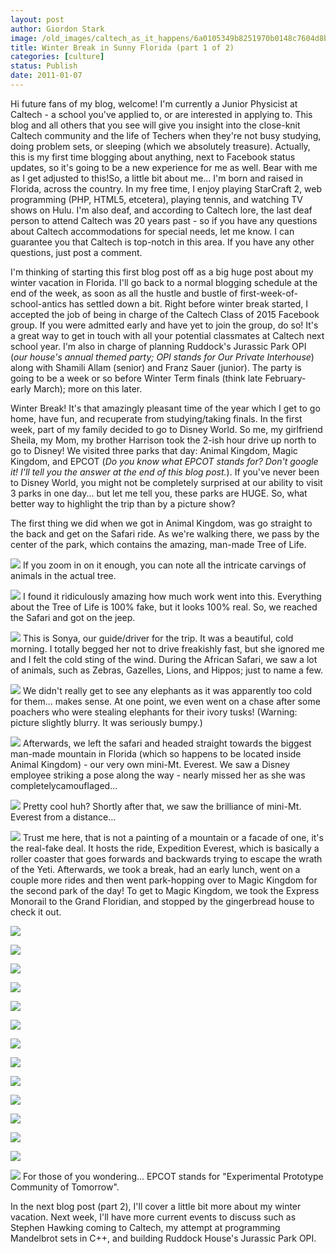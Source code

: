 ```yaml
---
layout: post
author: Giordon Stark
image: /old_images/caltech_as_it_happens/6a0105349b8251970b0148c7604d8b970c.jpg
title: Winter Break in Sunny Florida (part 1 of 2)
categories: [culture]
status: Publish
date: 2011-01-07
---
```


Hi future fans of my blog, welcome! I'm currently a Junior Physicist at Caltech - a school you've applied to, or are interested in applying to. This blog and all others that you see will give you insight into the close-knit Caltech community and the life of Techers when they're not busy studying, doing problem sets, or sleeping (which we absolutely treasure). Actually, this is my first time blogging about anything, next to Facebook status updates, so it's going to be a new experience for me as well. Bear with me as I get adjusted to this!So, a little bit about me... I'm born and raised in Florida, across the country. In my free time, I enjoy playing StarCraft 2, web programming (PHP, HTML5, etcetera), playing tennis, and watching TV shows on Hulu. I'm also deaf, and according to Caltech lore, the last deaf person to attend Caltech was 20 years past - so if you have any questions about Caltech accommodations for special needs, let me know. I can guarantee you that Caltech is top-notch in this area. If you have any other questions, just post a comment.

I'm thinking of starting this first blog post off as a big huge post about my winter vacation in Florida. I'll go back to a normal blogging schedule at the end of the week, as soon as all the hustle and bustle of first-week-of-school-antics has settled down a bit. Right before winter break started, I accepted the job of being in charge of the Caltech Class of 2015 Facebook group. If you were admitted early and have yet to join the group, do so! It's a great way to get in touch with all your potential classmates at Caltech next school year. I'm also in charge of planning Ruddock's Jurassic Park OPI (*our house's annual themed party; OPI stands for Our Private Interhouse*) along with Shamili Allam (senior) and Franz Sauer (junior). The party is going to be a week or so before Winter Term finals (think late February-early March); more on this later.

Winter Break! It's that amazingly pleasant time of the year which I get to go home, have fun, and recuperate from studying/taking finals. In the first week, part of my family decided to go to Disney World. So me, my girlfriend Sheila, my Mom, my brother Harrison took the 2-ish hour drive up north to go to Disney! We visited three parks that day: Animal Kingdom, Magic Kingdom, and EPCOT (*Do you know what EPCOT stands for? Don't google it! I'll tell you the answer at the end of this blog post.*). If you've never been to Disney World, you might not be completely surprised at our ability to visit 3 parks in one day... but let me tell you, these parks are HUGE. So, what better way to highlight the trip than by a picture show?

The first thing we did when we got in Animal Kingdom, was go straight to the back and get on the Safari ride. As we're walking there, we pass by the center of the park, which contains the amazing, man-made Tree of Life.


![](/old_images/caltech_as_it_happens/6a0105349b8251970b0147e1469a97970b.jpg)
If you zoom in on it enough, you can note all the intricate carvings of animals in the actual tree.


![](/old_images/caltech_as_it_happens/6a0105349b8251970b0148c750329b970c.jpg)
I found it ridiculously amazing how much work went into this. Everything about the Tree of Life is 100% fake, but it looks 100% real. So, we reached the Safari and got on the jeep.


![](/old_images/caltech_as_it_happens/6a0105349b8251970b0148c7503453970c.jpg)
This is Sonya, our guide/driver for the trip. It was a beautiful, cold morning. I totally begged her not to drive freakishly fast, but she ignored me and I felt the cold sting of the wind. During the African Safari, we saw a lot of animals, such as Zebras, Gazelles, Lions, and Hippos; just to name a few.


![](/old_images/caltech_as_it_happens/6a0105349b8251970b0147e146a2e6970b.jpg)
We didn't really get to see any elephants as it was apparently too cold for them... makes sense. At one point, we even went on a chase after some poachers who were stealing elephants for their ivory tusks! (Warning: picture slightly blurry. It was seriously bumpy.)


![](/old_images/caltech_as_it_happens/6a0105349b8251970b0147e146a50a970b.jpg)
Afterwards, we left the safari and headed straight towards the biggest man-made mountain in Florida (which so happens to be located inside Animal Kingdom) - our very own mini-Mt. Everest. We saw a Disney employee striking a pose along the way - nearly missed her as she was completelycamouflaged...


![](/old_images/caltech_as_it_happens/6a0105349b8251970b0147e146a7b6970b.jpg)
Pretty cool huh? Shortly after that, we saw the brilliance of mini-Mt. Everest from a distance...


![](/old_images/caltech_as_it_happens/6a0105349b8251970b0148c7503fd3970c.jpg)
Trust me here, that is not a painting of a mountain or a facade of one, it's the real-fake deal. It hosts the ride, Expedition Everest, which is basically a roller coaster that goes forwards and backwards trying to escape the wrath of the Yeti. Afterwards, we took a break, had an early lunch, went on a couple more rides and then went park-hopping over to Magic Kingdom for the second park of the day! To get to Magic Kingdom, we took the Express Monorail to the Grand Floridian, and stopped by the gingerbread house to check it out.


![](/old_images/caltech_as_it_happens/6a0105349b8251970b0147e156a5d0970b.jpg)

![](/old_images/caltech_as_it_happens/6a0105349b8251970b0147e156ab0a970b.jpg)

![](/old_images/caltech_as_it_happens/6a0105349b8251970b0147e156ab90970b.jpg)

![](/old_images/caltech_as_it_happens/6a0105349b8251970b0148c76058ff970c.jpg)

![](/old_images/caltech_as_it_happens/6a0105349b8251970b0148c7605e5d970c.jpg)

![](/old_images/caltech_as_it_happens/6a0105349b8251970b0148c760607a970c.jpg)

![](/old_images/caltech_as_it_happens/6a0105349b8251970b0148c760662c970c.jpg)

![](/old_images/caltech_as_it_happens/6a0105349b8251970b0147e156c4b1970b.jpg)

![](/old_images/caltech_as_it_happens/6a0105349b8251970b0147e156c6dd970b.jpg)

![](/old_images/caltech_as_it_happens/6a0105349b8251970b0147e156c8e0970b.jpg)

![](/old_images/caltech_as_it_happens/6a0105349b8251970b0147e156cadb970b.jpg)

![](/old_images/caltech_as_it_happens/6a0105349b8251970b0148c7607637970c.jpg)

![](/old_images/caltech_as_it_happens/6a0105349b8251970b0148c7607948970c.jpg)

![](/old_images/caltech_as_it_happens/6a0105349b8251970b0148c7607edf970c.jpg)
For those of you wondering... EPCOT stands for "Experimental Prototype Community of Tomorrow".

In the next blog post (part 2), I'll cover a little bit more about my winter vacation. Next week, I'll have more current events to discuss such as Stephen Hawking coming to Caltech, my attempt at programming Mandelbrot sets in C++, and building Ruddock House's Jurassic Park OPI.

